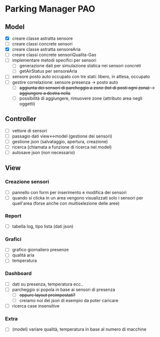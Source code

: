 # Parking Manager PAO
## Model
- [x] creare classe astratta sensore
- [ ] creare classi concrete sensori
- [x] creare classe astratta sensoreAria
- [ ] creare classi concrete sensoriQualita-Gas
- [ ] implementare metodi specifici per sensori
  - [ ] generazione dati per simulazione statica nei sensori concreti
  - [ ] getAirStatus per sensoreAria
- [ ] sensore posto auto occupato con tre stati: libero, in attesa, occupato
- [ ] gestire correlazione: sensore presenza -> posto auto
  - [ ] ~~aggiunta dei sensori di parcheggio a zone (tot di posti ogni zona) -> aggiungere a destra nella~~
  - [ ] possibilità di aggiungere, rimuovere zone (attributo area negli oggetti)

## Controller
- [ ] vettore di sensori
- [ ] passagio dati view<->model (gestione dei sensori)
- [ ] gestione json (salvataggio, apertura, creazione)
- [ ] ricerca (chiamata a funzione di ricerca nel model)
- [ ] autosave json (non necessario)

## View
### Creazione sensori
- [ ] pannello con form per inserimento e modifica dei sensori
- [ ] quando si clicka in un area vengono visualizzati solo i sensori per quell'area (forse anche con multiselezione delle aree)
### Report
- [ ] tabella log, tipo lista (dati json)
### Grafici
- [ ] grafico giornaliero presenze
- [ ] qualità aria
- [ ] temperatura
### Dashboard
- [ ] dati su presenza, temperatura ecc..
- [ ] parcheggio si popola in base ai sensori di presenza
  - [ ] ~~oppure layout preimpostati?~~
  - [ ] creiamo noi dei json di esempio da poter caricare
- [ ] ricerca case insensitive
 
### Extra
- [ ] (model) variare qualità, temperatura in base al numero di macchine
